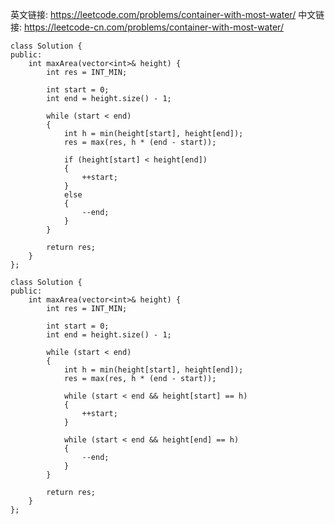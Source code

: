 英文链接: https://leetcode.com/problems/container-with-most-water/ 
中文链接: https://leetcode-cn.com/problems/container-with-most-water/


```
class Solution {
public:
	int maxArea(vector<int>& height) {
		int res = INT_MIN;

		int start = 0;
		int end = height.size() - 1;

		while (start < end)
		{
			int h = min(height[start], height[end]);
			res = max(res, h * (end - start));

			if (height[start] < height[end])
			{
				++start;
			}
			else
			{
				--end;
			}
		}

		return res;
	}
};
```

```
class Solution {
public:
	int maxArea(vector<int>& height) {
		int res = INT_MIN;

		int start = 0;
		int end = height.size() - 1;

		while (start < end)
		{
			int h = min(height[start], height[end]);
			res = max(res, h * (end - start));

			while (start < end && height[start] == h)
			{
				++start;
			}

			while (start < end && height[end] == h)
			{
				--end;
			}
		}

		return res;
	}
};
```
